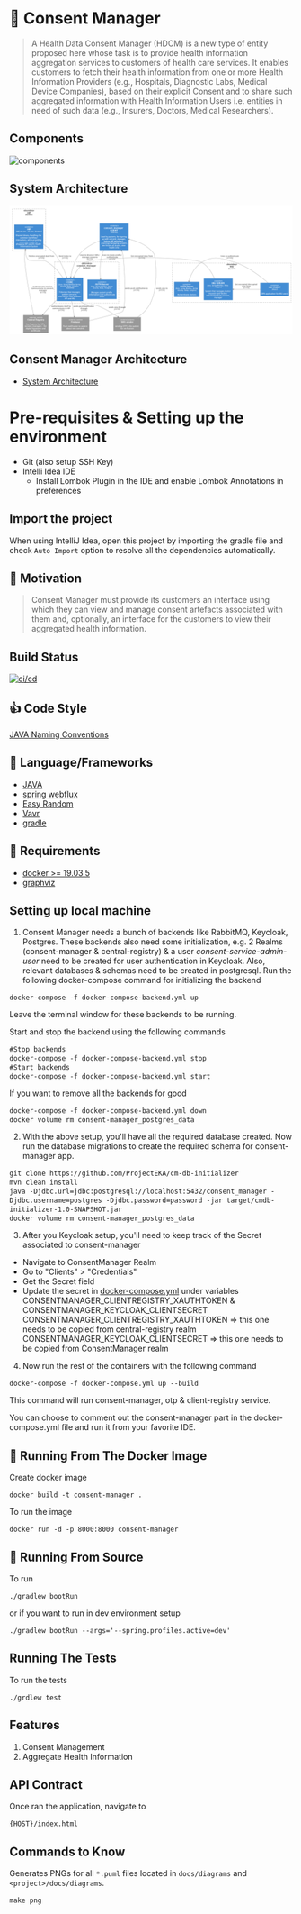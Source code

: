 # :convenience_store: Consent Manager

> A Health Data Consent Manager (HDCM) is a new type of entity proposed here whose task is to provide
> health information aggregation services to customers of health care services. It enables customers to
> fetch their health information from one or more Health Information Providers (e.g., Hospitals,
> Diagnostic Labs, Medical Device Companies), based on their explicit Consent and to share such
> aggregated information with Health Information Users i.e. entities in need of such data (e.g., Insurers,
> Doctors, Medical Researchers).

## Components

![components](docs/diagrams/ProjectEKA-Simplified-Arch.jpg)

## System Architecture

![Architecture](docs/diagrams/architecture.png)

## Consent Manager Architecture

* [System Architecture](./docs/architecture.md)

# Pre-requisites & Setting up the environment

 * Git (also setup SSH Key)
 * Intelli Idea IDE
   * Install Lombok Plugin in the IDE and enable Lombok Annotations in preferences
 
## Import the project

When using IntelliJ Idea, open this project by importing the gradle file and check `Auto Import` option to resolve 
all the dependencies automatically.

## :muscle: Motivation

> Consent Manager must provide its customers an interface using which they can view
> and manage consent artefacts associated with them and, optionally, an interface for
> the customers to view their aggregated health information.

## Build Status

[![ci/cd](https://github.com/ProjectEKA/hdaf/workflows/GitHub%20Actions/badge.svg)](https://github.com/ProjectEKA/hdaf/actions)

## :+1: Code Style

[JAVA Naming Conventions](https://google.github.io/styleguide/javaguide.html)

## :tada: Language/Frameworks

*   [JAVA](https://docs.microsoft.com/en-us/dotnet/csharp/language-reference/)
*   [spring webflux](https://docs.microsoft.com/en-us/aspnet/core/?view=aspnetcore-3.1)
*   [Easy Random](https://github.com/j-easy/easy-random)
*   [Vavr](https://www.vavr.io/vavr-docs/)
*   [gradle](https://docs.gradle.org/5.6.4/userguide/userguide.html)

## :checkered_flag: Requirements

*   [docker >= 19.03.5](https://www.docker.com/)
*   [graphviz](https://graphviz.gitlab.io/download/)

## Setting up local machine
1. Consent Manager needs a bunch of backends like RabbitMQ, Keycloak, Postgres.  These backends also need some initialization, 
e.g. 2 Realms (consent-manager & central-registry) & a user *consent-service-admin-user* need to be created for user authentication in Keycloak.  Also, relevant databases & schemas need to be created in postgresql.
Run the following docker-compose command for initializing the backend

```alpha
docker-compose -f docker-compose-backend.yml up
```  
Leave the terminal window for these backends to be running.

Start and stop the backend using the following commands
```alpha
#Stop backends
docker-compose -f docker-compose-backend.yml stop
#Start backends
docker-compose -f docker-compose-backend.yml start
```  


If you want to remove all the backends for good

```alpha
docker-compose -f docker-compose-backend.yml down
docker volume rm consent-manager_postgres_data
```

2. With the above setup, you'll have all the required database created.  Now run the database migrations to create the required schema for consent-manager app.


```alpha
git clone https://github.com/ProjectEKA/cm-db-initializer
mvn clean install
java -Djdbc.url=jdbc:postgresql://localhost:5432/consent_manager -Djdbc.username=postgres -Djdbc.password=password -jar target/cmdb-initializer-1.0-SNAPSHOT.jar
docker volume rm consent-manager_postgres_data
```
  
3. After you Keycloak setup, you'll need to keep track of the Secret associated to consent-manager 
* Navigate to ConsentManager Realm
* Go to "Clients" > "Credentials"
* Get the Secret field
* Update the secret in [docker-compose.yml](docker-compose.yml) under variables CONSENTMANAGER_CLIENTREGISTRY_XAUTHTOKEN & CONSENTMANAGER_KEYCLOAK_CLIENTSECRET
CONSENTMANAGER_CLIENTREGISTRY_XAUTHTOKEN => this one needs to be copied from central-registry realm
CONSENTMANAGER_KEYCLOAK_CLIENTSECRET => this one needs to be copied from ConsentManager realm 

4. Now run the rest of the containers with the following command

```alpha
docker-compose -f docker-compose.yml up --build
```  
This command will run consent-manager, otp & client-registry service.   

You can choose to comment out the consent-manager part in the docker-compose.yml file and run it from your favorite IDE.

## :whale: Running From The Docker Image

Create docker image

```alpha
docker build -t consent-manager .
```

To run the image

```alpha
docker run -d -p 8000:8000 consent-manager
```

## :rocket: Running From Source

To run

```alpha
./gradlew bootRun
```

or if you want to run in dev environment setup

```alpha
./gradlew bootRun --args='--spring.profiles.active=dev'
```

## Running The Tests

To run the tests
```alpha
./grdlew test
```

## Features

1.  Consent Management
2.  Aggregate Health Information

## API Contract

Once ran the application, navigate to

```alpha
{HOST}/index.html
```

## Commands to Know

Generates PNGs for all `*.puml` files located in `docs/diagrams` and `<project>/docs/diagrams`.

 ```alpha
 make png
```
